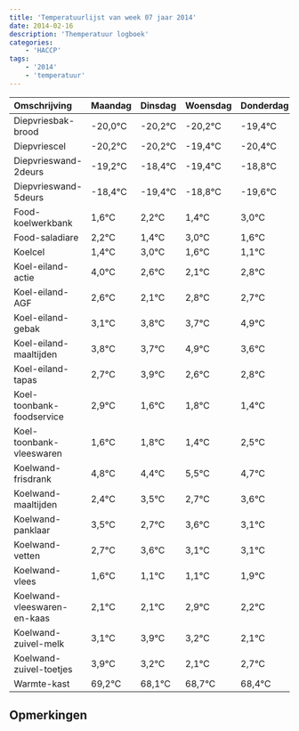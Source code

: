 ```yaml
---
title: 'Temperatuurlijst van week 07 jaar 2014'
date: 2014-02-16
description: 'Themperatuur logboek'
categories:
    - 'HACCP'
tags:
    - '2014'
    - 'temperatuur'
---
```

|Omschrijving|Maandag|Dinsdag|Woensdag|Donderdag|Vrijdag|Zaterdag|Zondag|
|:---|:---|:---|:---|:---|:---|:---|:---|
|Diepvriesbak-brood|-20,0°C|-20,2°C|-20,2°C|-19,4°C|-20,4°C|-19,8°C|-20,6°C|
|Diepvriescel|-20,2°C|-20,2°C|-19,4°C|-20,4°C|-19,8°C|-20,6°C|-19,0°C|
|Diepvrieswand-2deurs|-19,2°C|-18,4°C|-19,4°C|-18,8°C|-19,6°C|-18,0°C|-19,4°C|
|Diepvrieswand-5deurs|-18,4°C|-19,4°C|-18,8°C|-19,6°C|-18,0°C|-19,4°C|-19,9°C|
|Food-koelwerkbank|1,6°C|2,2°C|1,4°C|3,0°C|1,6°C|1,1°C|1,8°C|
|Food-saladiare|2,2°C|1,4°C|3,0°C|1,6°C|1,1°C|1,8°C|1,7°C|
|Koelcel|1,4°C|3,0°C|1,6°C|1,1°C|1,8°C|1,7°C|2,9°C|
|Koel-eiland-actie|4,0°C|2,6°C|2,1°C|2,8°C|2,7°C|3,9°C|2,6°C|
|Koel-eiland-AGF|2,6°C|2,1°C|2,8°C|2,7°C|3,9°C|2,6°C|2,8°C|
|Koel-eiland-gebak|3,1°C|3,8°C|3,7°C|4,9°C|3,6°C|3,8°C|3,4°C|
|Koel-eiland-maaltijden|3,8°C|3,7°C|4,9°C|3,6°C|3,8°C|3,4°C|4,5°C|
|Koel-eiland-tapas|2,7°C|3,9°C|2,6°C|2,8°C|2,4°C|3,5°C|2,7°C|
|Koel-toonbank-foodservice|2,9°C|1,6°C|1,8°C|1,4°C|2,5°C|1,7°C|2,6°C|
|Koel-toonbank-vleeswaren|1,6°C|1,8°C|1,4°C|2,5°C|1,7°C|2,6°C|2,1°C|
|Koelwand-frisdrank|4,8°C|4,4°C|5,5°C|4,7°C|5,6°C|5,1°C|5,1°C|
|Koelwand-maaltijden|2,4°C|3,5°C|2,7°C|3,6°C|3,1°C|3,1°C|3,9°C|
|Koelwand-panklaar|3,5°C|2,7°C|3,6°C|3,1°C|3,1°C|3,9°C|3,2°C|
|Koelwand-vetten|2,7°C|3,6°C|3,1°C|3,1°C|3,9°C|3,2°C|2,1°C|
|Koelwand-vlees|1,6°C|1,1°C|1,1°C|1,9°C|1,2°C|0,1°C|0,7°C|
|Koelwand-vleeswaren-en-kaas|2,1°C|2,1°C|2,9°C|2,2°C|1,1°C|1,7°C|1,4°C|
|Koelwand-zuivel-melk|3,1°C|3,9°C|3,2°C|2,1°C|2,7°C|2,4°C|4,0°C|
|Koelwand-zuivel-toetjes|3,9°C|3,2°C|2,1°C|2,7°C|2,4°C|4,0°C|3,6°C|
|Warmte-kast|69,2°C|68,1°C|68,7°C|68,4°C|70,0°C|69,6°C|68,6°C|

## Opmerkingen


